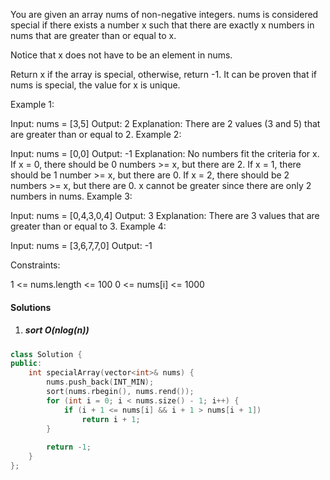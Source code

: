 You are given an array nums of non-negative integers. nums is considered special if there exists a number x such that there are exactly x numbers in nums that are greater than or equal to x.

Notice that x does not have to be an element in nums.

Return x if the array is special, otherwise, return -1. It can be proven that if nums is special, the value for x is unique.

 

Example 1:

Input: nums = [3,5]
Output: 2
Explanation: There are 2 values (3 and 5) that are greater than or equal to 2.
Example 2:

Input: nums = [0,0]
Output: -1
Explanation: No numbers fit the criteria for x.
If x = 0, there should be 0 numbers >= x, but there are 2.
If x = 1, there should be 1 number >= x, but there are 0.
If x = 2, there should be 2 numbers >= x, but there are 0.
x cannot be greater since there are only 2 numbers in nums.
Example 3:

Input: nums = [0,4,3,0,4]
Output: 3
Explanation: There are 3 values that are greater than or equal to 3.
Example 4:

Input: nums = [3,6,7,7,0]
Output: -1
 

Constraints:

1 <= nums.length <= 100
0 <= nums[i] <= 1000


#### Solutions

1. ##### sort O(nlog(n))

```c++
class Solution {
public:
    int specialArray(vector<int>& nums) {
        nums.push_back(INT_MIN);
        sort(nums.rbegin(), nums.rend());
        for (int i = 0; i < nums.size() - 1; i++) {
            if (i + 1 <= nums[i] && i + 1 > nums[i + 1])
                return i + 1;
        }
        
        return -1;
    }
};
```